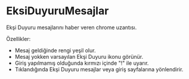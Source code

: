 EksiDuyuruMesajlar
==================

Ekşi Duyuru mesajlarını haber veren chrome uzantısı.

Özellikler:

- Mesaj geldiğinde rengi yeşil olur.
- Mesaj yokken varsayılan Ekşi Duyuru ikonu görünür.
- Giriş yapılmamış olduğunda kırmızı içinde "!" ile uyarır.
- Tıklandığında Ekşi Duyuru mesajlar veya giriş sayfalarına yönlendirir.
